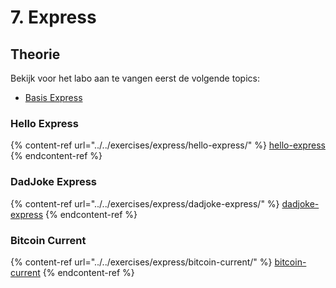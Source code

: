 # 7. Express

## Theorie

Bekijk voor het labo aan te vangen eerst de volgende topics:

* [Basis Express](../../express.js/basis.md)

### Hello Express

{% content-ref url="../../exercises/express/hello-express/" %}
[hello-express](../../exercises/express/hello-express/)
{% endcontent-ref %}

### DadJoke Express

{% content-ref url="../../exercises/express/dadjoke-express/" %}
[dadjoke-express](../../exercises/express/dadjoke-express/)
{% endcontent-ref %}

### Bitcoin Current

{% content-ref url="../../exercises/express/bitcoin-current/" %}
[bitcoin-current](../../exercises/express/bitcoin-current/)
{% endcontent-ref %}